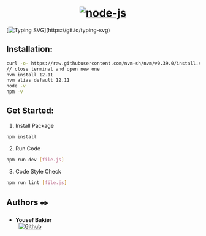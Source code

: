 <h1 align= "center">
<a href='https://postimages.org/' target='_blank'><img src='https://i.postimg.cc/4NqD2KTQ/node-js.png' border='0' alt='node-js'/></a>
</h1>

[![Typing SVG](https://readme-typing-svg.herokuapp.com?font=Fira+Code&weight=900&size=32&pause=1000&width=435&lines=ES6+Promise\(:)](https://git.io/typing-svg)

## Installation:
```bash
curl -o- https://raw.githubusercontent.com/nvm-sh/nvm/v0.39.0/install.sh | bash
// close terminal and open new one
nvm install 12.11
nvm alias default 12.11
node -v
npm -v
```

## Get Started:

1. Install Package
```bash
npm install
```
2. Run Code
```bash
npm run dev [file.js]
```
3. Code Style Check
```bash
npm run lint [file.js]
```

## Authors :black_nib:

* __Yousef Bakier__ &nbsp;&nbsp;&nbsp;&nbsp;&nbsp;&nbsp; <br />
 &nbsp;&nbsp;[<img height="" src="https://img.shields.io/static/v1?label=&message=GitHub&color=181717&logo=GitHub&logoColor=f2f2f2&labelColor=2F333A" alt="Github">](https://github.com/Y-Baker)
